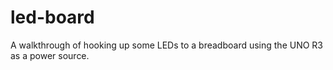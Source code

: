 # led-board
A walkthrough of hooking up some LEDs to a breadboard using the UNO R3 as a power source.
